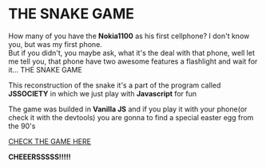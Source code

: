 
<h1>THE SNAKE GAME</h1>
<p>How many of you have the <b>Nokia1100</b> as his first cellphone? I don't know you, but was my first phone. <br>
    But if you didn't, you maybe ask, what it's the deal with that phone, well let me tell you, that phone have two
    awesome features a flashlight and wait for it... THE SNAKE GAME
</p>
<p>This reconstruction of the snake it's a part of the program called <b>JSSOCIETY</b> in which we just play with
    <b>Javascript</b> for fun
</p>

<span>The game was builded in <b>Vanilla JS</b> and if you play it with your phone(or check it with the devtools) you
    are gonna to find a special easter egg from the 90's</span>

<a href="https://snake-game420.netlify.app/snake.html">CHECK THE GAME HERE</a>

<B>CHEEERSSSSS!!!!!</B>
